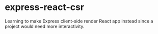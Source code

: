 # express-react-csr

Learning to make Express client-side render React app instead since a project would need more interactivity.

